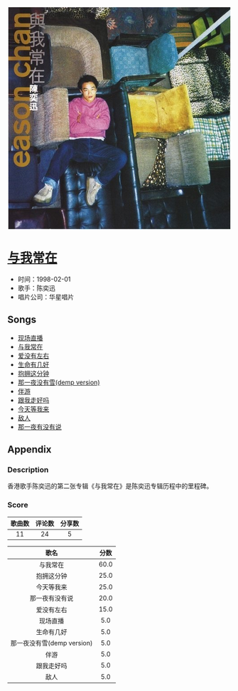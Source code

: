 <p align="center">
	<img src="imgs/与我常在.jpg" alt="album_img" />
</p>

# [与我常在](https://music.163.com/album?id=2374014)

* 时间：1998-02-01
* 歌手：陈奕迅
* 唱片公司：华星唱片
## Songs

* [现场直播](songs/现场直播_26075163/README.md)
* [与我常在](songs/与我常在_26075164/README.md)
* [爱没有左右](songs/爱没有左右_26075154/README.md)
* [生命有几好](songs/生命有几好_26075162/README.md)
* [抱拥这分钟](songs/抱拥这分钟_26075156/README.md)
* [那一夜没有雪(demp version)](songs/那一夜没有雪_demp_version__26075160/README.md)
* [伴游](songs/伴游_26075155/README.md)
* [跟我走好吗](songs/跟我走好吗_26075158/README.md)
* [今天等我来](songs/今天等我来_26075159/README.md)
* [敌人](songs/敌人_26075157/README.md)
* [那一夜有没有说](songs/那一夜有没有说_26075161/README.md)
## Appendix

### Description

香港歌手陈奕迅的第二张专辑《与我常在》是陈奕迅专辑历程中的里程碑。

### Score

|歌曲数|评论数|分享数|
|:---:|:---:|:---:|
|11|24|5|

|歌名|分数|
|:---:|:---:|
|与我常在|60.0
|抱拥这分钟|25.0
|今天等我来|25.0
|那一夜有没有说|20.0
|爱没有左右|15.0
|现场直播|5.0
|生命有几好|5.0
|那一夜没有雪(demp version)|5.0
|伴游|5.0
|跟我走好吗|5.0
|敌人|5.0
